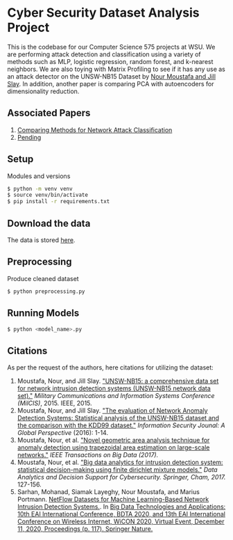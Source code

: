 # Cyber Security Dataset Analysis Project

This is the codebase for our Computer Science 575 projects at WSU. We are performing attack detection and classification
using a variety of methods such as MLP, logistic regression, random forest, and k-nearest neighbors. We are also toying with
Matrix Profiling to see if it has any use as an attack detector on the UNSW-NB15 Dataset by 
[Nour Moustafa and Jill Slay](https://cloudstor.aarnet.edu.au/plus/index.php/s/2DhnLGDdEECo4ys?path=%2FUNSW-NB15%20-%20CSV%20Files). 
In addition, another paper is comparing PCA with autoencoders for dimensionality reduction.

## Associated Papers

1. [Comparing Methods for Network Attack Classification](https://www.overleaf.com/read/txttqnhtdnrp)
2. [Pending](#)

## Setup
Modules and versions
```bash
$ python -m venv venv
$ source venv/bin/activate
$ pip install -r requirements.txt
```

## Download the data

The data is stored [here](https://cloudstor.aarnet.edu.au/plus/index.php/s/2DhnLGDdEECo4ys?path=%2FUNSW-NB15%20-%20CSV%20Files). 

## Preprocessing
Produce cleaned dataset

```bash
$ python preprocessing.py
```

## Running Models

```bash
$ python <model_name>.py
```

## Citations

As per the request of the authors, here citations for utilizing the dataset:

1. Moustafa, Nour, and Jill Slay. ["UNSW-NB15: a comprehensive data set for network intrusion detection systems (UNSW-NB15 network data set)."](https://ieeexplore.ieee.org/abstract/document/7348942) *Military Communications and Information Systems Conference (MilCIS)*, 2015. IEEE, 2015.
2. Moustafa, Nour, and Jill Slay. ["The evaluation of Network Anomaly Detection Systems: Statistical analysis of the UNSW-NB15 dataset and the comparison with the KDD99 dataset."](https://www.tandfonline.com/doi/abs/10.1080/19393555.2015.1125974) *Information Security Jounal: A Global Perspective* (2016): 1-14.
3. Moustafa, Nour, et al. ["Novel geometric area analysis technique for anomaly detection using trapezoidal area estimation on large-scale networks."](https://ieeexplore.ieee.org/abstract/document/7948715) *IEEE Transactions on Big Data (2017).*
4. Moustafa, Nour, et al. ["Big data analytics for intrusion detection system: statistical decision-making using finite dirichlet mixture models."](https://link.springer.com/chapter/10.1007/978-3-319-59439-2_5) *Data Analytics and Decision Support for Cybersecurity. Springer, Cham, 2017.* 127-156.
5. Sarhan, Mohanad, Siamak Layeghy, Nour Moustafa, and Marius Portmann. [NetFlow Datasets for Machine Learning-Based Network Intrusion Detection Systems.](https://arxiv.org/abs/2011.09144). In [Big Data Technologies and Applications: 10th EAI International Conference, BDTA 2020, and 13th EAI International Conference on Wireless Internet, WiCON 2020, Virtual Event, December 11, 2020, Proceedings (p. 117). Springer Nature.](https://link.springer.com/chapter/10.1007/978-3-030-72802-1_9)
